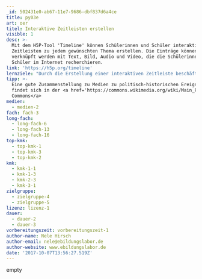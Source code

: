 ```yaml
---
_id: 502431e0-ab67-11e7-9686-dbf837d6a4ce
title: py03e
art: oer
titel: Interaktive Zeitleisten erstellen
visible: 1
desc: >-
  Mit dem H5P-Tool 'Timeline' können Schülerinnen und Schüler interaktive
  Zeitleisten zu jedem gewünschten Thema erstellen. Die Einträge können
  verknüpft werden mit Text, Bild, Audio und Video, die die Schülerinnen und
  Schüler im Internet recherchieren.
link: 'https://h5p.org/timeline'
lernziele: "Durch die Erstellung einer interaktiven Zeitleiste beschäftigen sich Schülerinnen und Schüler intensiv mit einem bestimmten Thema / einer bestimmten geschichtlichen Epoche. Zudem lernen sie, im Internet zu recherchieren und rechtlich sicher zu veröffentlichen. Die Aufgabe kann als Einzelarbeit oder Gruppenarbeit gestaltet werden. Mögliche Aufgaben für Zeitleisten wären:\r\nStellt die wesentlichen Ereignisse der Französischen Revolution/ den Weg zur Deutschen Einheit / den Zweiten Weltkrieg in einer interaktiven Zeitleiste dar.<br>Politischer Rückblick: Was waren die aus Deiner Sicht wichtigsten politischen Ereignisse des letzten Jahres?<br>Das H5P-Tool 'Timeline' kann direkt nach Registrierung auf der H5P-Website genutzt werden. Alternativ lässt sich H5P als Plugin auf einer Moodle, Wordpress oder Drupal-Installation integrieren. Erstellte Inhalte können in jede beliebige Website eingebunden werden."
tipp: >-
  Eine gute Zusammenstellung zu Medien zu politisch-historischen Ereignissen
  findet sich in der <a href='https://commons.wikimedia.org/wiki/Main_Page'>Wikimedia
  Commons</a>
medien:
  - medien-2
fach: fach-3
long-fach:
  - long-fach-6
  - long-fach-13
  - long-fach-16
top-kmk:
  - top-kmk-1
  - top-kmk-3
  - top-kmk-2
kmk:
  - kmk-1-1
  - kmk-1-3
  - kmk-2-3
  - kmk-3-1
zielgruppe:
  - zielgruppe-4
  - zielgruppe-5
lizenz: lizenz-1
dauer:
  - dauer-2
  - dauer-3
vorbereitungszeit: vorbereitungszeit-1
author-name: Nele Hirsch
author-email: nele@ebildungslabor.de
author-website: www.ebildungslabor.de
date: '2017-10-07T13:56:27.519Z'
---
```

empty
